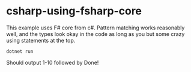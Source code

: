 # csharp-using-fsharp-core

This example uses F# core from c#. Pattern matching works reasonably well, and the types look okay in the code as long as you but some crazy using statements at the top.

```
dotnet run
```

Should output 1-10 followed by Done!